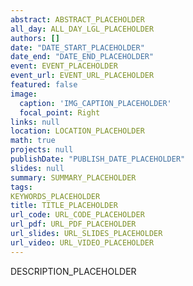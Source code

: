 ```yaml
---
abstract: ABSTRACT_PLACEHOLDER
all_day: ALL_DAY_LGL_PLACEHOLDER
authors: []
date: "DATE_START_PLACEHOLDER"
date_end: "DATE_END_PLACEHOLDER"
event: EVENT_PLACEHOLDER
event_url: EVENT_URL_PLACEHOLDER
featured: false
image:
  caption: 'IMG_CAPTION_PLACEHOLDER'
  focal_point: Right
links: null
location: LOCATION_PLACEHOLDER
math: true
projects: null
publishDate: "PUBLISH_DATE_PLACEHOLDER"
slides: null
summary: SUMMARY_PLACEHOLDER
tags: 
KEYWORDS_PLACEHOLDER
title: TITLE_PLACEHOLDER
url_code: URL_CODE_PLACEHOLDER
url_pdf: URL_PDF_PLACEHOLDER
url_slides: URL_SLIDES_PLACEHOLDER
url_video: URL_VIDEO_PLACEHOLDER
---
```


DESCRIPTION_PLACEHOLDER